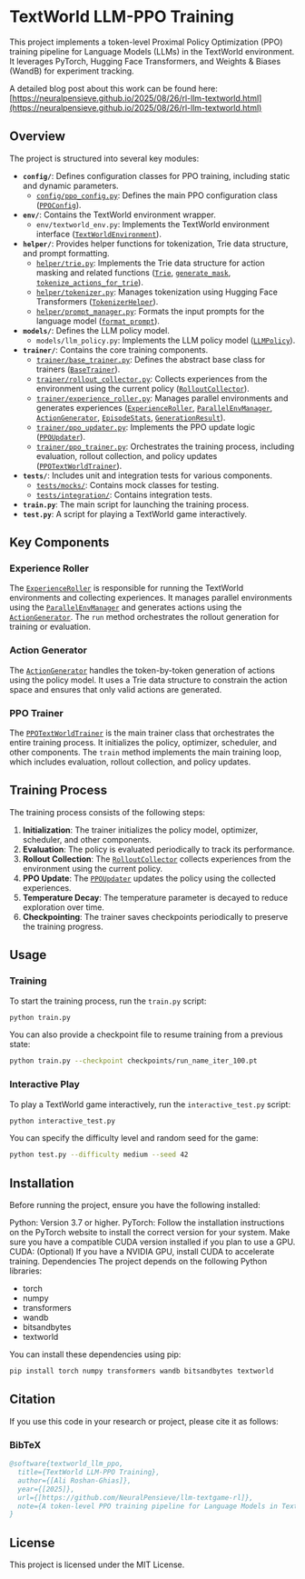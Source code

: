 # TextWorld LLM-PPO Training

This project implements a token-level Proximal Policy Optimization (PPO) training pipeline for Language Models (LLMs) in the TextWorld environment. It leverages PyTorch, Hugging Face Transformers, and Weights & Biases (WandB) for experiment tracking.

A detailed blog post about this work can be found here: [https://neuralpensieve.github.io/2025/08/26/rl-llm-textworld.html](https://neuralpensieve.github.io/2025/08/26/rl-llm-textworld.html)

## Overview

The project is structured into several key modules:

-   **`config/`**: Defines configuration classes for PPO training, including static and dynamic parameters.
    -   [`config/ppo_config.py`](config/ppo_config.py): Defines the main PPO configuration class ([`PPOConfig`](config/ppo_config.py)).
-   **`env/`**: Contains the TextWorld environment wrapper.
    -   `env/textworld_env.py`: Implements the TextWorld environment interface ([`TextWorldEnvironment`](env/textworld_env.py)).
-   **`helper/`**: Provides helper functions for tokenization, Trie data structure, and prompt formatting.
    -   [`helper/trie.py`](helper/trie.py): Implements the Trie data structure for action masking and related functions ([`Trie`](helper/trie.py), [`generate_mask`](helper/trie.py), [`tokenize_actions_for_trie`](helper/trie.py)).
    -   [`helper/tokenizer.py`](helper/tokenizer.py): Manages tokenization using Hugging Face Transformers ([`TokenizerHelper`](helper/tokenizer.py)).
    -   [`helper/prompt_manager.py`](helper/prompt_manager.py): Formats the input prompts for the language model ([`format_prompt`](helper/prompt_manager.py)).
-   **`models/`**: Defines the LLM policy model.
    -   `models/llm_policy.py`: Implements the LLM policy model ([`LLMPolicy`](models/llm_policy.py)).
-   **`trainer/`**: Contains the core training components.
    -   [`trainer/base_trainer.py`](trainer/base_trainer.py): Defines the abstract base class for trainers ([`BaseTrainer`](trainer/base_trainer.py)).
    -   [`trainer/rollout_collector.py`](trainer/rollout_collector.py): Collects experiences from the environment using the current policy ([`RolloutCollector`](trainer/rollout_collector.py)).
    -   [`trainer/experience_roller.py`](trainer/experience_roller.py): Manages parallel environments and generates experiences ([`ExperienceRoller`](trainer/experience_roller.py), [`ParallelEnvManager`](trainer/experience_roller.py), [`ActionGenerator`](trainer/experience_roller.py), [`EpisodeStats`](trainer/experience_roller.py), [`GenerationResult`](trainer/experience_roller.py)).
    -   [`trainer/ppo_updater.py`](trainer/ppo_updater.py): Implements the PPO update logic ([`PPOUpdater`](trainer/ppo_updater.py)).
    -   [`trainer/ppo_trainer.py`](trainer/ppo_trainer.py): Orchestrates the training process, including evaluation, rollout collection, and policy updates ([`PPOTextWorldTrainer`](trainer/ppo_trainer.py)).
-   **`tests/`**: Includes unit and integration tests for various components.
    -   [`tests/mocks/`](tests/mocks/): Contains mock classes for testing.
    -   [`tests/integration/`](tests/integration/): Contains integration tests.
-   **`train.py`**: The main script for launching the training process.
-   **`test.py`**: A script for playing a TextWorld game interactively.

## Key Components

### Experience Roller

The [`ExperienceRoller`](trainer/experience_roller.py) is responsible for running the TextWorld environments and collecting experiences. It manages parallel environments using the [`ParallelEnvManager`](trainer/experience_roller.py) and generates actions using the [`ActionGenerator`](trainer/experience_roller.py). The `run` method orchestrates the rollout generation for training or evaluation.

### Action Generator

The [`ActionGenerator`](trainer/experience_roller.py) handles the token-by-token generation of actions using the policy model. It uses a Trie data structure to constrain the action space and ensures that only valid actions are generated.

### PPO Trainer

The [`PPOTextWorldTrainer`](trainer/ppo_trainer.py) is the main trainer class that orchestrates the entire training process. It initializes the policy, optimizer, scheduler, and other components. The `train` method implements the main training loop, which includes evaluation, rollout collection, and policy updates.

## Training Process

The training process consists of the following steps:

1.  **Initialization**: The trainer initializes the policy model, optimizer, scheduler, and other components.
2.  **Evaluation**: The policy is evaluated periodically to track its performance.
3.  **Rollout Collection**: The [`RolloutCollector`](trainer/rollout_collector.py) collects experiences from the environment using the current policy.
4.  **PPO Update**: The [`PPOUpdater`](trainer/ppo_updater.py) updates the policy using the collected experiences.
5.  **Temperature Decay**: The temperature parameter is decayed to reduce exploration over time.
6.  **Checkpointing**: The trainer saves checkpoints periodically to preserve the training progress.

## Usage

### Training

To start the training process, run the `train.py` script:

```bash
python train.py
```

You can also provide a checkpoint file to resume training from a previous state:

```bash
python train.py --checkpoint checkpoints/run_name_iter_100.pt
```

### Interactive Play
To play a TextWorld game interactively, run the `interactive_test.py` script:

```bash
python interactive_test.py
```

You can specify the difficulty level and random seed for the game:

```bash
python test.py --difficulty medium --seed 42
```

## Installation
Before running the project, ensure you have the following installed:

Python: Version 3.7 or higher.
PyTorch: Follow the installation instructions on the PyTorch website to install the correct version for your system. Make sure you have a compatible CUDA version installed if you plan to use a GPU.
CUDA: (Optional) If you have a NVIDIA GPU, install CUDA to accelerate training.
Dependencies
The project depends on the following Python libraries:

- torch
- numpy
- transformers
- wandb
- bitsandbytes
- textworld

You can install these dependencies using pip:

```bash
pip install torch numpy transformers wandb bitsandbytes textworld
```

## Citation

If you use this code in your research or project, please cite it as follows:

### BibTeX
```bibtex
@software{textworld_llm_ppo,
  title={TextWorld LLM-PPO Training},
  author={[Ali Roshan-Ghias]},
  year={[2025]},
  url={[https://github.com/NeuralPensieve/llm-textgame-rl]},
  note={A token-level PPO training pipeline for Language Models in TextWorld environments}
}
```

## License
This project is licensed under the MIT License.
